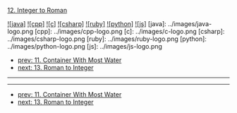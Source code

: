 [12. Integer to Roman](https://leetcode.com/problems/integer-to-roman/)

[![java]](../java/012-integer-to-roman.md)
[![cpp]](../cpp/012-integer-to-roman.md)
[![c]](../c/012-integer-to-roman.md)
[![csharp]](../csharp/012-integer-to-roman.md)
[![ruby]](../ruby/012-integer-to-roman.md)
[![python]](../python/012-integer-to-roman.md)
[![js]](../js/012-integer-to-roman.md)
[java]: ../images/java-logo.png
[cpp]: ../images/cpp-logo.png
[c]: ../images/c-logo.png
[csharp]: ../images/csharp-logo.png
[ruby]: ../images/ruby-logo.png
[python]: ../images/python-logo.png
[js]: ../images/js-logo.png

- [prev: 11. Container With Most Water](011-container-with-most-water.md)
- [next: 13. Roman to Integer](013-roman-to-integer.md)

---


---

- [prev: 11. Container With Most Water](011-container-with-most-water.md)
- [next: 13. Roman to Integer](013-roman-to-integer.md)
